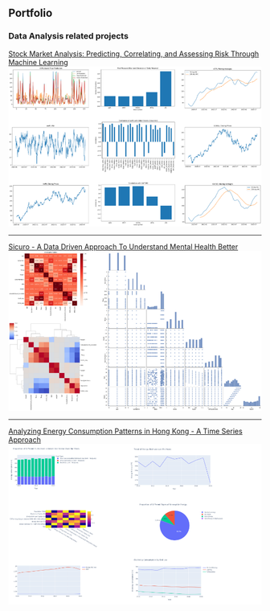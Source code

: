 ## Portfolio


### Data Analysis related projects

[Stock Market Analysis: Predicting, Correlating, and Assessing Risk Through Machine Learning](/Stock_market_analysis)
<img src="images/TB_Stock.png?raw=true"/>

---
[Sicuro - A Data Driven Approach To Understand Mental Health Better](/Sicuro_Data_Analysis)
<img src="images/TB_Sicuro.png?raw=true"/>

---
[Analyzing Energy Consumption Patterns in Hong Kong - A Time Series Approach](Analyzing_Energy_Consumption_Patterns_in_Hong_Kong_A_Time_Series_Approach.md)
<img src="images/TB_Energy.png?raw=true"/>
